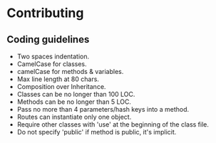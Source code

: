 # Contributing
## Coding guidelines

- Two spaces indentation.
- CamelCase for classes.
- camelCase for methods & variables.
- Max line length at 80 chars.
- Composition over Inheritance.
- Classes can be no longer than 100 LOC.
- Methods can be no longer than 5 LOC.
- Pass no more than 4 parameters/hash keys into a method.
- Routes can instantiate only one object.
- Require other classes with 'use' at the beginning of the class file.
- Do not specify 'public' if method is public, it's implicit.
